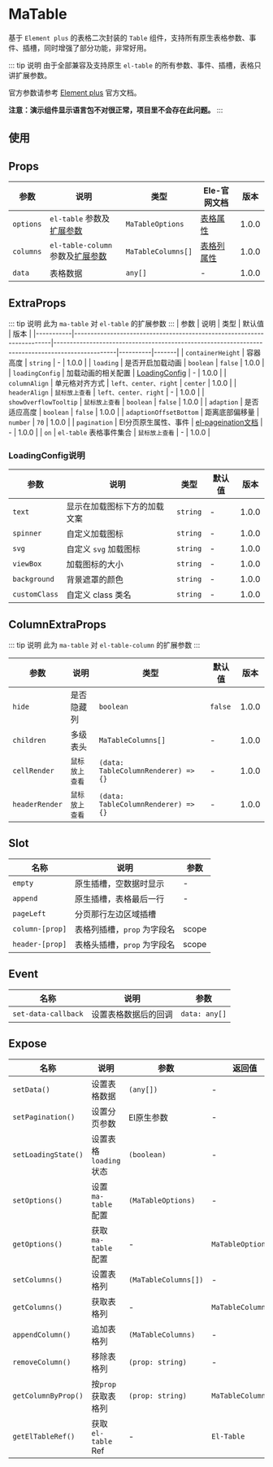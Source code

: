 # MaTable

基于 `Element plus` 的表格二次封装的 `Table` 组件，支持所有原生表格参数、事件、插槽，同时增强了部分功能，非常好用。

::: tip 说明
由于全部兼容及支持原生 `el-table` 的所有参数、事件、插槽，表格只讲扩展参数。

官方参数请参考 [Element plus](https://element-plus.org/zh-CN/component/table.html) 官方文档。

**注意：演示组件显示语言包不对很正常，项目里不会存在此问题。**
:::

## 使用
<DemoPreview dir="demos/ma-table" />

## Props

| 参数        | 说明                                                  | 类型         | Ele-官网文档                                                                                     | 版本    |
|-----------|-----------------------------------------------------|-------------------|----------------------------------------------------------------------------------------------|-------|
| `options` | `el-table` 参数及[扩展参数](#extraprops)              | `MaTableOptions`   | [表格属性](https://element-plus.org/zh-CN/component/table.html#table-%E5%B1%9E%E6%80%A7)         | 1.0.0 |
| `columns` | `el-table-column` 参数及[扩展参数](#columnextraprops) | `MaTableColumns[]` | [表格列属性](https://element-plus.org/zh-CN/component/table.html#table-column-%E5%B1%9E%E6%80%A7) | 1.0.0 |
| `data`    | 表格数据                                                | `any[]`          | -                                                                                            | 1.0.0 |

## ExtraProps
::: tip 说明
此为 `ma-table` 对 `el-table` 的扩展参数
:::
| 参数        | 说明                                                                    | 类型                                                                                              | 默认值      | 版本    |
|-----------|-----------------------------------------------------------------------|-------------------------------------------------------------------------------------------------|----------|-------|
| `containerHeight` | 容器高度                                                                  | `string`                                                                                        | -        | 1.0.0 |
| `loading` | 是否开启加载动画                                                              | `boolean`                                                                                       | `false`  | 1.0.0 |
| `loadingConfig` | 加载动画的相关配置                                                             | [LoadingConfig](#loadingconfig说明)                                                               | -        | 1.0.0 |
| `columnAlign` | 单元格对齐方式                                                               | `left、center、right`                                                                             | `center` | 1.0.0 |
| `headerAlign` | <el-tooltip content="表头对齐方式，若不设置该项，则使用单元格的对齐方式">`鼠标放上查看`</el-tooltip> | `left、center、right`                                                                             | -        | 1.0.0 |
| `showOverflowTooltip` | <el-tooltip content="当内容过长被隐藏时显示 tooltip">`鼠标放上查看`</el-tooltip>       | `boolean`                                                                                       | `false`  | 1.0.0 |
| `adaption` | 是否适应高度                                                                | `boolean`                                                                                       | `false`  | 1.0.0 |
| `adaptionOffsetBottom` | 距离底部偏移量                                                               | `number`                                                                                        | `70`     | 1.0.0 |
| `pagination` | El分页原生属性、事件                                                           | [el-pageination文档](https://element-plus.org/zh-CN/component/pagination.html#%E5%B1%9E%E6%80%A7) | -        | 1.0.0 |
| `on`      | `el-table` 表格事件集合                                                     | <el-tooltip content="Object: { onSelect: (args) => {}, .... }">`鼠标放上查看`</el-tooltip>            | -        | 1.0.0 |


### LoadingConfig说明
| 参数        | 说明      | 类型   | 默认值 | 版本    |
|-----------|----------|------|-----|-------|
| `text` | 显示在加载图标下方的加载文案   | `string`  | -   | 1.0.0 |
| `spinner` | 自定义加载图标   | `string` | -   | 1.0.0 |
| `svg` | 自定义 `svg` 加载图标   | `string` | -   | 1.0.0 |
| `viewBox` | 加载图标的大小   | `string` | -   | 1.0.0 |
| `background` | 背景遮罩的颜色   | `string` | -   | 1.0.0 |
| `customClass` | 自定义 class 类名   | `string` | -   | 1.0.0 |

## ColumnExtraProps
::: tip 说明
此为 `ma-table` 对 `el-table-column` 的扩展参数
:::

| 参数        | 说明                                                                                | 类型                                  | 默认值     | 版本    |
|-----------|-----------------------------------------------------------------------------------|-------------------------------------|---------|-------|
| `hide` | 是否隐藏列                                                                             | `boolean`                           | `false` | 1.0.0 |
| `children` | 多级表头                                                                              | `MaTableColumns[]`                  | -       | 1.0.0 |
| `cellRender` | <el-tooltip content="自定义单元格渲染器，支持组件、虚拟dom、字符串，支持 jsx 和 tsx">`鼠标放上查看`</el-tooltip> | `(data: TableColumnRenderer) => {}` | -       | 1.0.0 |
| `headerRender` | <el-tooltip content="自定义表头渲染器，支持组件、虚拟dom、字符串，支持 jsx 和 tsx">`鼠标放上查看`</el-tooltip>  | `(data: TableColumnRenderer) => {}` | -       | 1.0.0 |

## Slot

| 名称              | 说明                                     | 参数 |
|-----------------|----------------------------------------|----|
| `empty`         | 原生插槽，空数据时显示                            | -  |
| `append`        | 原生插槽，表格最后一行                            | -  |
| `pageLeft`      | 分页那行左边区域插槽                             |    |
| `column-[prop]` | 表格列插槽，`prop` 为字段名                      |  scope  |
| `header-[prop]` | 表格头插槽，`prop` 为字段名                      |  scope  |

## Event
| 名称              | 说明         | 参数          |
|-----------------|------------|-------------|
| `set-data-callback`  | 设置表格数据后的回调 | `data: any[]` |

## Expose
| 名称                  | 说明                | 参数                   | 返回值                |
|---------------------|-------------------|----------------------|--------------------|
| `setData()`         | 设置表格数据            | `(any[])`            | -                  |
| `setPagination()`   | 设置分页参数            | El原生参数               | -                  |
| `setLoadingState()` | 设置表格 `loading` 状态 | `(boolean)`          | -                  |
| `setOptions()`      | 设置 `ma-table` 配置  | `(MaTableOptions)`   | -                  |
| `getOptions()`      | 获取 `ma-table` 配置  | -                    | `MaTableOptions`   |
| `setColumns()`      | 设置表格列             | `(MaTableColumns[])` | -                  |
| `getColumns()`      | 获取表格列             | -                    | `MaTableColumns[]` |
| `appendColumn()`    | 追加表格列             | `(MaTableColumns)`   | -                  |
| `removeColumn()`    | 移除表格列             | `(prop: string)`     | -                  |
| `getColumnByProp()`    | 按`prop`获取表格列      | `(prop: string)`     | `MaTableColumns`   |
| `getElTableRef()`    | 获取 `el-table` Ref | -                    | `El-Table`         |
